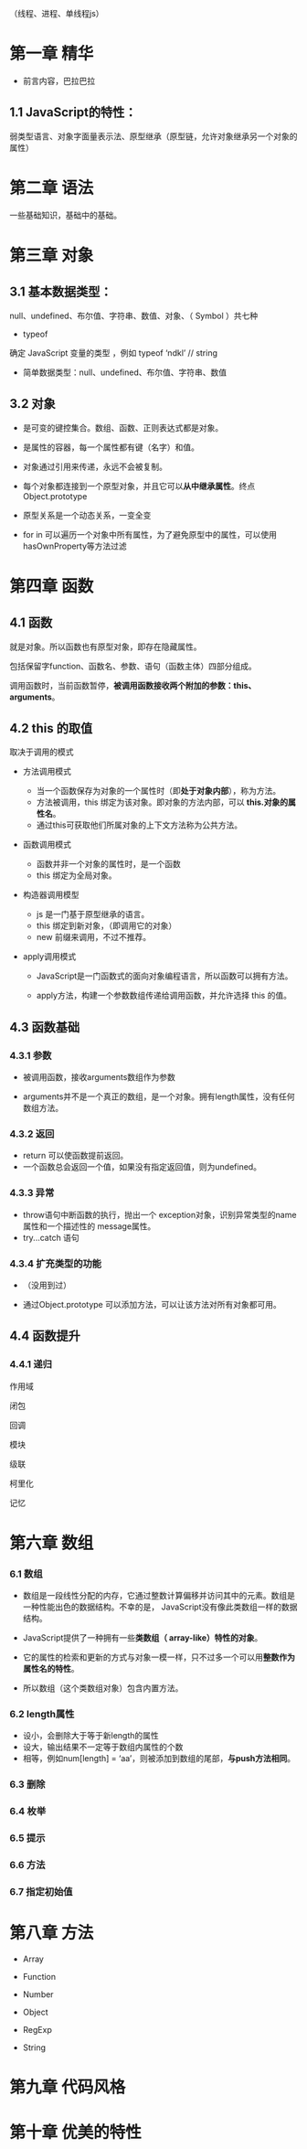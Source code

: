 （线程、进程、单线程js）

# 第一章 精华

- 前言内容，巴拉巴拉

## 1.1 JavaScript的特性：

  弱类型语言、对象字面量表示法、原型继承（原型链，允许对象继承另一个对象的属性）




# 第二章 语法

一些基础知识，基础中的基础。



# 第三章 对象

##  3.1 基本数据类型：

  null、undefined、布尔值、字符串、数值、对象、（ Symbol ）共七种

-  typeof 

  确定 JavaScript 变量的类型 ，例如 typeof ‘ndkl’    // string

- 简单数据类型：null、undefined、布尔值、字符串、数值

##  3.2 对象

  - 是可变的键控集合。数组、函数、正则表达式都是对象。

  - 是属性的容器，每一个属性都有键（名字）和值。
  
  - 对象通过引用来传递，永远不会被复制。
  
  - 每个对象都连接到一个原型对象，并且它可以**从中继承属性**。终点 Object.prototype
  
  - 原型关系是一个动态关系，一变全变
  
  - for in 可以遍历一个对象中所有属性，为了避免原型中的属性，可以使用 hasOwnProperty等方法过滤

# 第四章 函数

##  4.1 函数

就是对象。所以函数也有原型对象，即存在隐藏属性。

包括保留字function、函数名、参数、语句（函数主体）四部分组成。

调用函数时，当前函数暂停，**被调用函数接收两个附加的参数：this、arguments**。

##  4.2 this 的取值

取决于调用的模式

  - 方法调用模式

    - 当一个函数保存为对象的一个属性时（即**处于对象内部**），称为方法。
    - 方法被调用，this 绑定为该对象。即对象的方法内部，可以 **this.对象的属性名**。
    - 通过this可获取他们所属对象的上下文方法称为公共方法。

  - 函数调用模式

    - 函数并非一个对象的属性时，是一个函数
    - this 绑定为全局对象。

  - 构造器调用模型

    - js 是一门基于原型继承的语言。
    - this 绑定到新对象，（即调用它的对象）
    - new 前缀来调用，不过不推荐。

  - apply调用模式

    - JavaScript是一门函数式的面向对象编程语言，所以函数可以拥有方法。

    - apply方法，构建一个参数数组传递给调用函数，并允许选择 this 的值。

##  4.3 函数基础

### 4.3.1 参数

- 被调用函数，接收arguments数组作为参数

- arguments并不是一个真正的数组，是一个对象。拥有length属性，没有任何数组方法。

### 4.3.2 返回

- return 可以使函数提前返回。
- 一个函数总会返回一个值，如果没有指定返回值，则为undefined。

### 4.3.3 异常

- throw语句中断函数的执行，抛出一个 exception对象，识别异常类型的name属性和一个描述性的 message属性。
- try...catch 语句

### 4.3.4 扩充类型的功能

- （没用到过）

- 通过Object.prototype 可以添加方法，可以让该方法对所有对象都可用。

## 4.4 函数提升

### 4.4.1 递归

  

作用域

  

闭包

  

回调

  

模块

  

级联

  

柯里化



记忆

  

# 第六章 数组

### 6.1 数组

- 数组是一段线性分配的内存，它通过整数计算偏移并访问其中的元素。数组是一种性能出色的数据结构。不幸的是， JavaScript没有像此类数组一样的数据结构。

- JavaScript提供了一种拥有一些**类数组（ array-like）特性的对象**。
- 它的属性的检索和更新的方式与对象一模一样，只不过多一个可以用**整数作为属性名的特性**。
- 所以数组（这个类数组对象）包含内置方法。

### 6.2 length属性

- 设小，会删除大于等于新length的属性
- 设大，输出结果不一定等于数组内属性的个数
- 相等，例如num[length] = ‘aa’，则被添加到数组的尾部，**与push方法相同**。

### 6.3 删除

### 6.4 枚举

### 6.5 提示

### 6.6 方法

### 6.7 指定初始值



# 第八章 方法

- Array

- Function

- Number

- Object

- RegExp

- String

# 第九章 代码风格



# 第十章 优美的特性



